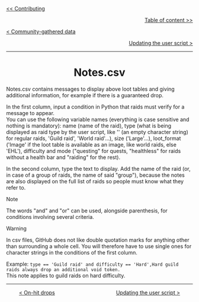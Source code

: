 <div align="left">
  
  [<< Contributing](/CONTRIBUTING.md)
  
</div>

<div align="right">
  
  [Table of content >>](table-of-content.md)
  
</div>

<div align="left">
  
  [< Community-gathered data](community-gathered-data.md)
  
</div>

<div align="right">

  [Updating the user script >](updating-user-script.md)
  
</div>

<hr>

<div align="center">

# Notes.csv

</div>

Notes.csv contains messages to display above loot tables and giving additional information, for example if there is a guaranteed drop.

In the first column, input a condition in Python that raids must verify for a message to appear.<br>
You can use the following variable names (everything is case sensitive and nothing is mandatory): name (name of the raid), type (what is being displayed as raid type by the user script, like '' (an empty character string) for regular raids, 'Guild raid', 'World raid'...), size ('Large'...), loot_format ('Image' if the loot table is available as an image, like world raids, else 'EHL'), difficulty and mode ("questing" for quests, "healthless" for raids without a health bar and "raiding" for the rest).

In the second column, type the text to display. Add the name of the raid (or, in case of a group of raids, the name of said "group"), because the notes are also displayed on the full list of raids so people must know what they refer to.

> [!Note]
> The words "and" and "or" can be used, alongside parenthesis, for conditions involving several criteria.

> [!Warning]
> In csv files, GitHub does not like double quotation marks for anything other than surrounding a whole cell. You will therefore have to use single ones for character strings in the conditions of the first column.

Example: ```type == 'Guild raid' and difficulty == 'Hard',Hard guild raids always drop an additional void token.```<br>
This note applies to guild raids on hard difficulty.

<hr>

<div align="center">
  
  [< On-hit drops](on-hit-drops-folder.md) $~~~~~~~~~~~~~~~~~~~~~~~~~~~~~~~~~~~~~~~~$ [Updating the user script >](updating-user-script.md)
  
</div>